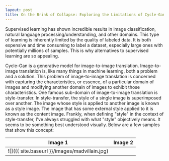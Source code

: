 ```yaml
---
layout: post
title: On the Brink of Collapse: Exploring the Limitations of Cycle-Gan
---
```


Supervised learning has shown incredible results in image classification,
natural language processing/understanding, and other domains. This type of
learning is inherently limited by the quality of labeled data. It is both
expensive and time consuming to label a dataset, especially large ones with
potentially millions of samples. This is why alternatives to supervised
learning are so appealing. 

Cycle-Gan is a generative model for image-to-image translation. Image-to-image
translation is, like many things in machine learning, both a problem and a
solution. This problem of image-to-image translation is concerned with
capturing the characteristics, or essence, of a particular domain of images and
modifying another domain of images to exhibit those characteristics. One famous
sub-domain of image-to-image translation is style-transfer. In style-transfer,
the style of a single image is superimposed over another.  The image whose
style is applied to another image is known as a style image. The image that has
some external style applied to it is known as the content image. Frankly, when
defining "style" in the context of style-transfer, I've always struggled with
what "style" objectively means. It seems to be something best understood
visually. Below are a few samples that show this concept:

Image 1			 | Image 2
:---------------:|:---------------:
![]({{ site.baseurl }}/images/madvillain.jpg) | ![]()

